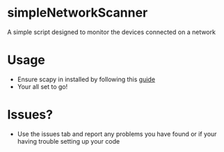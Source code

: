# simpleNetworkScanner
A simple script designed to monitor the devices connected on a network

# Usage 
- Ensure scapy in installed by following this [guide](https://www.rootinstall.com/tutorial/how-to-install-scapy-on-windows/)
- Your all set to go!

# Issues?
- Use the issues tab and report any problems you have found or if your having trouble setting up your code
